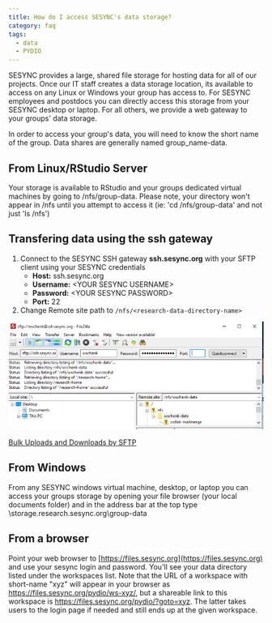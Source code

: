 ```yaml
---
title: How do I access SESYNC's data storage?
category: faq
tags:
  - data
  - PYDIO
---
```


SESYNC provides a large, shared file storage for hosting data for all of our projects. Once our IT staff creates a data storage location, its available to access on any Linux or Windows your group has access to. For SESYNC employees and postdocs  you can directly access this storage from your SESYNC desktop or laptop. For all others, we provide a web gateway to your groups' data storage.

In order to access your group's data, you will need to know the short name of the group. Data shares are generally named group_name-data.

## From Linux/RStudio Server

Your storage is available to RStudio and your groups dedicated virtual machines by going to /nfs/group-data. Please note, your directory won't appear in /nfs until you attempt to access it (ie: 'cd /nfs/group-data' and not just 'ls /nfs')

## Transfering data using the ssh gateway

1. Connect to the SESYNC SSH gateway **ssh.sesync.org** with your SFTP client using your SESYNC credentials
   * **Host:** ssh.sesync.org
   * **Username:** \<YOUR SESYNC USERNAME\>
   * **Password:** \<YOUR SESYNC PASSWORD\>
   * **Port:** 22
2. Change Remote site path to `/nfs/<research-data-directory-name>`

![](/assets/images/sftp/sftp00.PNG)

[Bulk Uploads and Downloads by SFTP](http://cyberhelp.sesync.org/quickstart/Bulk-upload-download-FileZilla.html)

## From Windows

From any SESYNC windows virtual machine, desktop, or laptop you can access your groups storage by opening your file browser (your local documents folder) and in the address bar at the top type \\storage.research.sesync.org\group-data

## From a browser

Point your web browser to [https://files.sesync.org](https://files.sesync.org) and use your sesync login and password. You'll see your data directory listed under the workspaces list. Note that the URL of a workspace with short-name "xyz" will appear in your browser as https://files.sesync.org/pydio/ws-xyz/, but a shareable link to this workspace is https://files.sesync.org/pydio/?goto=xyz. The latter takes users to the login page if needed and still ends up at the given workspace.
